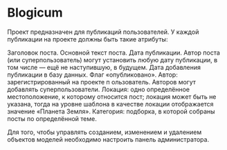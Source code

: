 # Blogicum
Проект предназначен для публикаций пользователей. 
У каждой публикации на проекте 
должны быть такие атрибуты:

Заголовок поста.
Основной текст поста.
Дата публикации. 
Автор поста (или суперпользователь) 
могут установить любую дату публикации, 
в том числе — ещё не наступившую, в будущем.
Дата добавления публикации в базу данных.
Флаг «опубликовано».
Автор: зарегистрированный на проекте п
ользователь. Авторов могут добавлять 
суперпользователи.
Локация: одно определённое местоположение, 
к которому относится пост; локация может быть 
не указана, тогда на уровне шаблона в качестве 
локации отображается значение «Планета Земля».
Категория: подборка, в которой собраны посты 
по определённой теме.

Для того, чтобы управлять созданием, изменением 
и удалением объектов моделей необходимо 
настроить панель администратора.